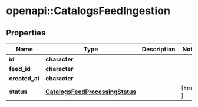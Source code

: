 # openapi::CatalogsFeedIngestion


## Properties
Name | Type | Description | Notes
------------ | ------------- | ------------- | -------------
**id** | **character** |  | 
**feed_id** | **character** |  | 
**created_at** | **character** |  | 
**status** | [**CatalogsFeedProcessingStatus**](CatalogsFeedProcessingStatus.md) |  | [Enum: ] 


